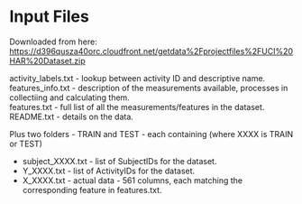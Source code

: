 

# Input Files 

Downloaded from here:  
https://d396qusza40orc.cloudfront.net/getdata%2Fprojectfiles%2FUCI%20HAR%20Dataset.zip  

activity_labels.txt - lookup between activity ID and descriptive name.  
features_info.txt - description of the measurements available, processes in collectiing and calculating them.  
features.txt - full list of all the measurements/features in the dataset.  
README.txt - details on the data.  

Plus two folders - TRAIN and TEST - each containing (where XXXX is TRAIN or TEST)  

* subject_XXXX.txt - list of SubjectIDs for the dataset.  
* Y_XXXX.txt - list of ActivityIDs for the dataset.  
* X_XXXX.txt - actual data - 561 columns, each matching the corresponding feature in features.txt.   


